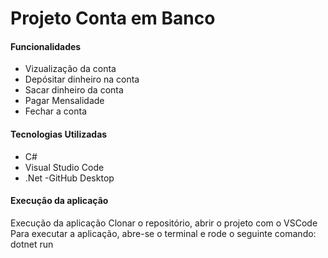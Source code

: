 # Projeto Conta em Banco

#### Funcionalidades
- Vizualização da conta
- Depósitar dinheiro na conta
- Sacar dinheiro da conta
- Pagar Mensalidade
- Fechar a conta

#### Tecnologias Utilizadas
- C# 
- Visual Studio Code
- .Net
-GitHub Desktop

#### Execução da aplicação
Execução da aplicação
Clonar o repositório, abrir o projeto com o VSCode
Para executar a aplicação, abre-se o terminal e rode o seguinte comando: dotnet run

